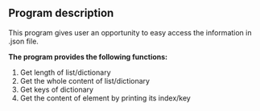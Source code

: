 ## Program description
This program gives user an opportunity to easy access the information in .json file.

**The program provides the following functions:**

1. Get length of list/dictionary
2. Get the whole content of list/dictionary
3. Get keys of dictionary
4. Get the content of element by printing its index/key
